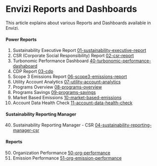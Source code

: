 # Envizi Reports and Dashboards

This article explains about various Reports and Dashboards available in Envizi.

#### Power Reports
1. Sustainability Executive Report  [01-sustainability-executive-report](./01-sustainability-executive-report/)
2. CSR (Corporate Social Responsibility) Report [02-csr-report](./02-csr-report/)
3. Turbonomic Performance Dashboard [40-turbonomic-performance-dashaboard](./40-turbonomic-performance-dashaboard/)
4. CDP Report [03-cdp](./03-cdp/)
5. Scope 3 Emissions Report [06-scope3-emissions-report](./06-scope3-emissions-report/)
6. Utility Account Analytics [07-utility-account-analytics](./07-utility-account-analytics/)
7. Programs Overview [08-programs-overview](./08-programs-overview/)
8. Programs Savings [09-programs-savings](./09-programs-savings/)
9. Market Based Emissions [10-market-based-emissions](./10-market-based-emissions/)
10. Account Data Health Check [11-account-data-health-check](./11-account-data-health-check/)

#### Sustainability Reporting Manager 

40. Sustainability Reporting Manager - CSR [04-sustainability-reporting-manager-csr](./04-sustainability-reporting-manager-csr/)


#### Reports 
50. Organization Performance [50-org-performance](./50-org-performance/)
51. Emission Performance [51-org-emission-performance](./51-org-emission-performance/)

